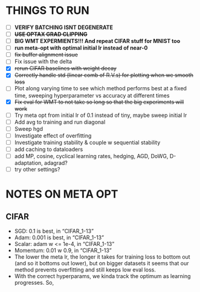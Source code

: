 # THINGS TO RUN
- [ ] **VERIFY BATCHING ISNT DEGENERATE**
- [ ] ~~**USE OPTAX GRAD CLIPPING**~~
- [ ] **BIG WMT EXPERMIENTS!!! And repeat CIFAR stuff for MNIST too**
- [ ] **run meta-opt with optimal initial lr instead of near-0**
- [ ] ~~fix buffer alignment issue~~
- [ ] Fix issue with the delta
- [X] ~~rerun CIFAR baselines with weight decay~~
- [X] ~~Correctly handle std (linear comb of R.V.s) for plotting when we smooth loss~~
- [ ] Plot along varying time to see which method performs best at a fixed time, sweeping hyperparameter vs accuracy at different times
- [X] ~~Fix eval for WMT to not take so long so that the big experiments will work~~
- [ ] Try meta opt from initial lr of 0.1 instead of tiny, maybe sweep initial lr
- [ ] Add avg to training and run diagonal
- [ ] Sweep hgd
- [ ] Investigate effect of overfitting
- [ ] Investigate training stability & couple w sequential stability
- [ ] add caching to dataloaders
- [ ] add MP, cosine, cyclical learning rates, hedging, AGD, DoWG, D-adaptation, adagrad?
- [ ] try other settings?

# NOTES ON META OPT
## CIFAR
- SGD: 0.1 is best, in “CIFAR_1-13”
- Adam: 0.001 is best, in “CIFAR_1-13”
- Scalar: adam w <= 1e-4, in “CIFAR_1-13”
- Momentum: 0.01 w 0.9, in “CIFAR_1-13”
- The lower the meta lr, the longer it takes for training loss to bottom out (and so it bottoms out lower), but on bigger datasets it seems that our method prevents overfitting and still keeps low eval loss. 
- With the correct hyperparams, we kinda track the optimum as learning progresses. So, 



